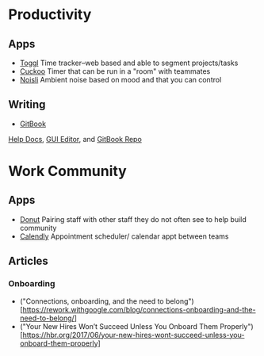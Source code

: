 # Productivity
## Apps
- [Toggl](https://toggl.com)
Time tracker–web based and able to segment projects/tasks
- [Cuckoo](https://cuckoo.team/)
Timer that can be run in a "room" with teammates
- [Noisli](https://www.noisli.com/)
Ambient noise based on mood and that you can control

## Writing
- [GitBook](gitbook.com)

[Help Docs](https://help.gitbook.com/), [GUI Editor](https://www.gitbook.com/editor), and [GitBook Repo](https://github.com/GitbookIO/gitbook)

# Work Community
## Apps
- [Donut](https://www.donut.ai/pairing/)
Pairing staff with other staff they do not often see to help build community
- [Calendly](https://calendly.com/)
Appointment scheduler/ calendar appt between teams

## Articles
### Onboarding
- ("Connections, onboarding, and the need to belong")[https://rework.withgoogle.com/blog/connections-onboarding-and-the-need-to-belong/]
- ("Your New Hires Won’t Succeed Unless You Onboard Them Properly")[https://hbr.org/2017/06/your-new-hires-wont-succeed-unless-you-onboard-them-properly]
